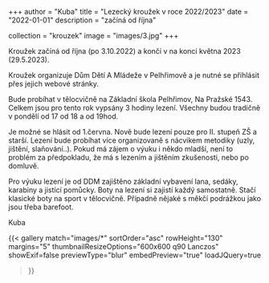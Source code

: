 +++
author = "Kuba"
title = "Lezecký kroužek v roce 2022/2023"
date = "2022-01-01"
description = "začíná od října"

collection = "krouzek"
image = "images/3.jpg"
+++

Kroužek začíná od října (po 3.10.2022) a končí v na konci května 2023 (29.5.2023).

Kroužek organizuje Dům Dětí A Mládeže v Pelhřimově a je nutné se přihlásit přes jejich webové stránky.

Bude probíhat v tělocvičně na Základní škola Pelhřimov, Na Pražské 1543. Celkem jsou pro tento rok vypsány 3 hodiny lezení. Všechny budou tradičně v pondělí od 17 od 18 a od 19hod.

Je možné se hlásit od 1.června. Nově bude lezení pouze pro II. stupeň ZŠ a starší. Lezení bude probíhat více organizovaně s nácvikem metodiky (uzly, jištění, slaňování..).
Pokud má zájem o výuku i někdo mladší, není to problém za předpokladu, že má s lezením a jištěním zkušenosti, nebo po domluvě.

Pro výuku lezení je od DDM zajištěno základní vybavení lana, sedáky, karabiny a jistící pomůcky. Boty na lezení si zajistí každý samostatně. Stačí klasické boty na sport v tělocvičně. Případně nějaké s měkčí podrážkou jako jsou třeba barefoot.

Kuba


{{< gallery match="images/*"
    sortOrder="asc"
    rowHeight="130"
    margins="5"
    thumbnailResizeOptions="600x600 q90 Lanczos"
    showExif=false
    previewType="blur"
    embedPreview="true"
    loadJQuery=true
>}}
